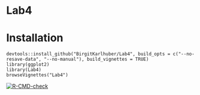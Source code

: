 # Lab4

# Installation

```
devtools::install_github("BirgitKarlhuber/Lab4", build_opts = c("--no-resave-data", "--no-manual"), build_vignettes = TRUE)
library(ggplot2)
library(Lab4)
browseVignettes("Lab4")
```


[![R-CMD-check](https://github.com/BirgitKarlhuber/Lab4/actions/workflows/R-CMD-check.yaml/badge.svg)](https://github.com/BirgitKarlhuber/Lab4/actions/workflows/R-CMD-check.yaml)